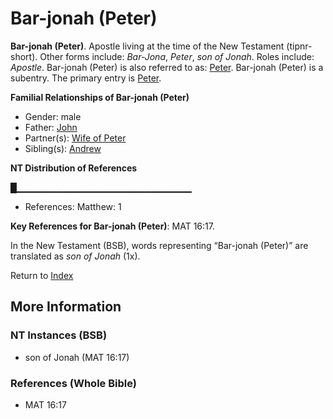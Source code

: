 # Bar-jonah (Peter)
**Bar-jonah (Peter)**. 
Apostle living at the time of the New Testament (tipnr-short). 
Other forms include: 
*Bar-Jona*, *Peter*, *son of Jonah*. 
Roles include: 
_Apostle_. 
Bar-jonah (Peter) is also referred to as: 
[Peter](Peter.md). 
Bar-jonah (Peter) is a subentry. The primary entry is 
[Peter](Peter.md). 




**Familial Relationships of Bar-jonah (Peter)**


* Gender: male
* Father: [John](John.4.md)
* Partner(s): [Wife of Peter](WifeOfPeter.md)
* Sibling(s): [Andrew](Andrew.md)


**NT Distribution of References**

█▁▁▁▁▁▁▁▁▁▁▁▁▁▁▁▁▁▁▁▁▁▁▁▁▁▁
* References: Matthew: 1



**Key References for Bar-jonah (Peter)**: 
MAT 16:17. 




In the New Testament (BSB), words representing “Bar-jonah (Peter)” are translated as 
*son of Jonah* (1x). 


Return to [Index](00-Index.md)

## More Information

### NT Instances (BSB)

* son of Jonah (MAT 16:17)



### References (Whole Bible)

* MAT 16:17



